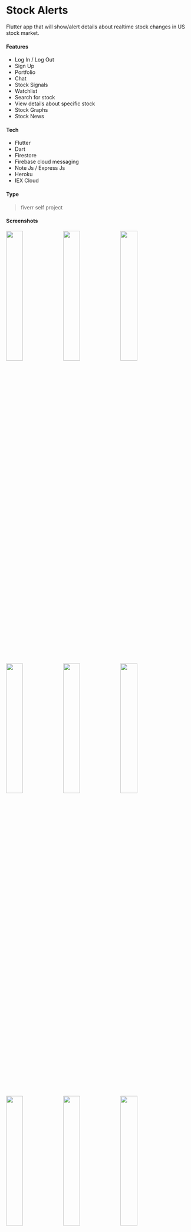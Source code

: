 # Stock Alerts
Flutter app that will show/alert details about realtime stock changes in US stock market.
#### Features
- Log In / Log Out
- Sign Up
- Portfolio
- Chat
- Stock Signals
- Watchlist
- Search for stock
- View details about specific stock
- Stock Graphs
- Stock News

#### Tech
- Flutter
- Dart
- Firestore
- Firebase cloud messaging
- Note Js / Express Js
- Heroku
- IEX Cloud

#### Type
> fiverr self project

#### Screenshots

<img src="https://user-images.githubusercontent.com/54017081/123212199-1d0caf00-d4e2-11eb-8769-a51b45d24274.jpg" width="30%"></img> <img src="https://user-images.githubusercontent.com/54017081/123212205-1e3ddc00-d4e2-11eb-8b94-540377dc4790.jpg" width="30%"></img> <img src="https://user-images.githubusercontent.com/54017081/123212206-1f6f0900-d4e2-11eb-9d3d-c8fae3bbda11.jpg" width="30%"></img> <img src="https://user-images.githubusercontent.com/54017081/123212202-1da54580-d4e2-11eb-9cb7-a4b6eb5b37f8.jpg" width="30%"></img> <img src="https://user-images.githubusercontent.com/54017081/123212213-20079f80-d4e2-11eb-9d69-b3ad2117368e.jpg" width="30%"></img> <img src="https://user-images.githubusercontent.com/54017081/123212177-15e5a100-d4e2-11eb-890f-2a749b3fc469.jpg" width="30%"></img> <img src="https://user-images.githubusercontent.com/54017081/123212181-1716ce00-d4e2-11eb-86f5-877c752c6cb6.jpg" width="30%"></img> <img src="https://user-images.githubusercontent.com/54017081/123212191-19792800-d4e2-11eb-8af7-e90b09b990c4.jpg" width="30%"></img> <img src="https://user-images.githubusercontent.com/54017081/123212196-1b42eb80-d4e2-11eb-96ab-fe4e3d5349eb.jpg" width="30%"></img> 
